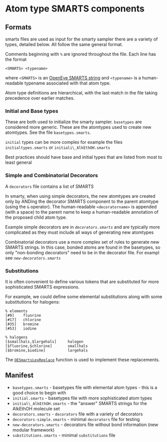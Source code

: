 # Atom type SMARTS components

## Formats
smarts files are used as input for the smarty sampler
there are a variety of types, detailed below. All follow
the same general format.

Comments beginning with `%` are ignored throughout the file.
Each line has the format
```
<SMARTS> <typename>
```
where `<SMARTS>` is an [OpenEye SMARTS string](https://docs.eyesopen.com/toolkits/cpp/oechemtk/SMARTS.html) and `<typename>` is a human-readable typename associated with that atom type.

Atom type definitions are hierarchical, with the last match in the file taking precedence over earlier matches.

### Initial and Base types

These are both used to initialize the smarty sampler.
`basetypes` are considered more generic. 
These are the atomtypes used to create new atomtypes.
See the file `basetypes.smarts`.

`initial` types can be more complex 
for example the files
`initialtypes.smarts` or `initiali\_AlkEthOH.smarts`

Best practices should have base and initial types that are listed from most to
least general

### Simple and Combinatorial Decorators

A `decorators` file contains a list of SMARTS

In smarty, when using simple decorators, the new atomtypes are created only
by ANDing the decorator SMARTS component to the parent atomtype (using the `&` operator).
The human-readable `<decoratorname>` is appended (with a space) to the parent name to keep a human-readable annotation of the proposed child atom type.


Example simple decorators are in *`decorators.smarts`* and are typically more complicated as they must include all 
ways of generating new atomtypes

Combinatorial decorators use a more complex set of rules to generate new SMARTS strings. 
In this case, bonded atoms are found in the basetypes, so only "non-bonding decorators" need to be 
in the decorator file. 
For exampl see *`new-decorators.smarts`* 

### Substitutions

It is often convenient to define various tokens that are substituted for more sophisticated SMARTS expressions.

For example, we could define some elemental substitutions along with some substitutions for halogens:
```
% elements
[#9]    fluorine
[#17]   chlorine
[#35]   bromine
[#53]   iodine

% halogens
[$smallhals,$largehals]     halogen
[$fluorine,$chlorine]       smallhals
[$bromine,$iodine]          largehals
```

The [`OESmartsLexReplace`](http://docs.eyesopen.com/toolkits/python/oechemtk/OEChemFunctions/OESmartsLexReplace.html) function is used to implement these replacements.

## Manifest
* `basetypes.smarts` - basetypes file with elemental atom types - this is a good choice to begin with
* `initial.smarts` - basetypes file with more sophisticated atom types
* `initial\_AlkEthOH.smarts` - the "answer" SMARTS strings for the AlkEthOH molecule set
* `decorators.smarts` - `decorators` file with a variety of decorators
* `decorators-simple.smarts` - minimal `decorators` file for testing
* `new-decorators.smarts` - decorators file without bond information (new modular framework)
* `substitutions.smarts` - minimal `substitutions` file
